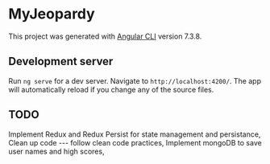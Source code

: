 # MyJeopardy

This project was generated with [Angular CLI](https://github.com/angular/angular-cli) version 7.3.8.

## Development server

Run `ng serve` for a dev server. Navigate to `http://localhost:4200/`. The app will automatically reload if you change any of the source files.


## TODO
Implement Redux and Redux Persist for state management and persistance, 
Clean up code --- follow clean code practices,
Implement mongoDB to save user names and high scores, 
